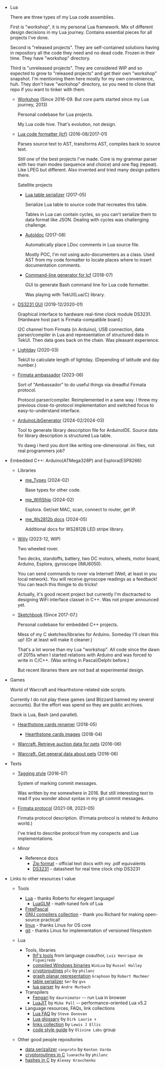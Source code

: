 * Lua

  There are three types of my Lua code assemblies.

  First is "workshop", it is my personal Lua framework. Mix of different
  design decisions in my Lua journey. Contains essential pieces for all
  projects I've done.

  Second is "released projects". They are self-contained solutions
  having in repository all the code they need and no dead code. Frozen
  in their time. They have "workshop" directory.

  Third is "unreleased projects". They are considered WIP and so
  expected to grow to "released projects" and get their own "workshop"
  snapshot. I'm mentioning them here mostly for my own convenience, huh.
  They don't have "workshop" directory, so you need to clone that repo
  if you want to tinker with them.

  * [Workshop](https://github.com/martin-eden/workshop)
    (Since 2016-09. But core parts started since my Lua journey, 2013)

    Personal codebase for Lua projects.

    My Lua code hive. That's evolution, not design.

  * [Lua code formatter (lcf)](https://github.com/martin-eden/lua_code_formatter)
    (2016-08/2017-01)

    Parses source text to AST, transforms AST, compiles back to source text.

    Still one of the best projects I've made. Core is my grammar parser
    with two main modes (sequence and choice) and one flag (repeat). Like
    LPEG but different. Also invented and tried many design patters there.

    Satellite projects

    * [Lua table serializer](https://github.com/martin-eden/lua_table_serializer)
      (2017-05)

      Serialize Lua table to source code that recreates this table.

      Tables in Lua can contain cycles, so you can't serialize them to
      data format like JSON. Dealing with cycles was challenging
      challenge.

    * [Autoldoc](https://github.com/martin-eden/autoldoc)
      (2017-08)

      Automatically place LDoc comments in Lua source file.

      Mostly POC, I'm not using auto-documenters as a class. Used AST
      from my code formatter to locate places where to insert
      documentation comments.

    * [Command-line generator for lcf](https://github.com/martin-eden/lcf_params_gui)
      (2018-07)

      GUI to generate Bash command line for Lua code formatter.

      Was playing with TekUI(Lua/C) library.

  * [DS3231 GUI](https://github.com/martin-eden/tekui_ds3231)
    (2019-12/2020-01)

    Graphical interface to hardware real-time clock module DS3231.
    (Hardware host part is Firmata-compatible board.)

    I2C channel from Firmata (in Arduino), USB connection, data
    parser/compiler in Lua and representation of structured data in
    TekUI. Then data goes back on the chain. Was pleasant experience.

  * [Lightday](https://github.com/martin-eden/lightday)
    (2020-03)

    TekUI to calculate length of lightday. (Depending of latitude
    and day number.)

  * [Firmata ambassador](https://github.com/martin-eden/FirmataAmbassador)
    (2023-06)

    Sort of "Ambassador" to do useful things via dreadful Firmata protocol.

    Protocol parser/compiler. Reimplemented in a sane way. I threw my
    previous close-to-protocol implementation and switched focus to
    easy-to-understand interface.

  * [ArduinoLibGenerator](https://github.com/martin-eden/ArduinoLibGenerator)
    (2024-02/2024-03)

    Tool to generate library description file for ArduinoIDE. Source
    data for library description is structured Lua table.

    Yo dawg i herd you dont like writing one-dimensional .ini files,
    not real programmers job?

* Embedded C++: Arduino(ATMega328P) and Esplora(ESP8266)

  * Libraries

    * [me_Types](https://github.com/martin-eden/EmbeddedCpp_me_Types)
      (2024-02)

      Base types for other code.

    * [me_WifiShip](https://github.com/martin-eden/EmbeddedCpp_me_WifiShip)
      (2024-02)

      Esplora. Get/set MAC, scan, connect to router, get IP.

    * [me_Ws2812b docs](https://github.com/martin-eden/EmbeddedCpp-me_Ws2812b-Docs)
      (2024-05)

      Additional docs for WS2812B LED stripe library.

  * [Willy](https://github.com/martin-eden/willy)
    (2023-12, WIP)

    Two wheeled rover.

    Two decks, standoffs, battery, two DC motors, wheels, motor board,
    Arduino, Esplora, gyroscope (IMU6050).

    You can send commands to rover via Internet! (Well, at least in
    you local network). You will receive gyroscope readings as a
    feedback! You can teach this thingie to do tricks!

    Actually, it's good recent project but currently I'm disctracted to
    designing WiFi interface classet in C++. Was not proper announced
    yet.

  * [Sketchbook](https://github.com/martin-eden/arduino_sketchbook)
    (Since 2017-07.)

    Personal codebase for embedded C++ projects.

    Mess of my C sketches/libraries for Arduino. Someday I'll clean this up!
    (Or at least will make it cleaner.)

    That's a lot worse than my Lua "workshop". All code since the dawn
    of 2015s when I started relations with Arduino and was forced to write in
    C/C++. (Was writing in Pascal/Delphi before.)

    But recent libraries there are not bad at experimental design.

* Games

  World of Warcraft and Hearthstone-related side scripts.

  Currently I do not play these games (and Blizzard banned my several
  accounts). But the effort was spend so they are public archives.

  Stack is Lua, Bash (and parallel).

  * [Hearthstone cards renamer](https://github.com/martin-eden/hearthstone_cards_renamer)
    (2018-05)

    * [Hearthstone cards images](https://github.com/martin-eden/hearthstone_cards_named)
      (2018-04)

  * [Warcraft. Retrieve auction data for pets](https://github.com/martin-eden/pet_aux)
    (2016-06)

  * [Warcraft. Get general data about pets](https://github.com/martin-eden/pet_species_to_csv)
    (2016-06)

* Texts

  * [Tagging style](https://github.com/martin-eden/tagging_guideline)
    (2016-07)

    System of marking commit messages.

    Was written by me somewhere in 2016. But still interesting text to
    read if you wonder about syntax in my git commit messages.

  * [Firmata protocol](https://github.com/martin-eden/firmata_protocol/blob/main/protocol.md)
    (2021-08, 2023-05)

    Firmata protocol description. (Firmata protocol is related to Arduino world.)

    I've tried to describe protocol from my conspects and Lua implementations.

  * Minor
    * Reference docs
      * [Zip format](https://github.com/martin-eden/zipfiles_format_doc) - official text docs with my .pdf equivalents
      * [DS3231](https://github.com/martin-eden/doc.ds3231) - datasheet for real time clock chip DS3231

* Links to other resources I value

  * Tools
    * [Lua](https://github.com/lua/lua) - thanks Roberto for elegant language!
      * [LuaGLM](https://github.com/gottfriedleibniz/lua) - math-tuned fork of Lua
    * [FreePascal](https://github.com/fpc/FPCSource)
    * [GNU compilers collection](https://github.com/gcc-mirror/gcc) - thank you Richard for making open-source practical!
    * [linux](https://github.com/torvalds/linux) - thanks Linus for OS core
    * [git](https://github.com/git/git) - thanks Linus for implementation of versioned filesystem

  * Lua
    * Tools, libraries
      * [lhf's tools](http://webserver2.tecgraf.puc-rio.br/~lhf/ftp/lua/) from language coauthor, `Luiz Henrique de Figueiredo`
      * [compiled Windows binaries](https://github.com/WinLua/bin) `WinLua` by `Russel Halley`
      * [cryptoroutines](https://github.com/philanc/plc) `plc` by `philanc`
      * [graph planar representation](https://github.com/rm-code/Graphoon) `Graphoon` by `Robert Machmer`
      * [table serializer](https://github.com/gvx/Ser) `Ser` by `gvx`
      * [lua parser](https://github.com/andremm/lua-parser) by `Andre Murbach`
    * Transpilers
      * [Fengari](https://github.com/fengari-lua/fengari) by `daurnimator` -- run Lua in browser
      * [LuaJIT](https://github.com/LuaJIT/LuaJIT) by `Mike Pall` -- performance-oriented Lua v5.2
    * Language resources, FAQs, link collections
      * [Lua FAQ](https://github.com/stevedonovan/luafaq) by `Steve Donovan`
      * [Lua glossary](https://rawgit.com/dlaurie/lua-notes/master/glossary.html) by `Dirk Laurie ♰`
      * [links collection](https://github.com/LewisJEllis/awesome-lua) by `Lewis J Ellis`
      * [code style guide](https://github.com/Olivine-Labs/lua-style-guide) by `Olivine Labs` group

  * Other good people repositories
    * [data serizalizer](https://github.com/sandstorm-io/capnproto) `canproto` by `Kenton Varda`
    * [cryptoroutines in C](https://github.com/philanc/luanacha) `luanacha` by `philanc`
    * [hashes in C](https://github.com/rhash/RHash/tree/master/librhash) by `Alexey Kravchenko`
